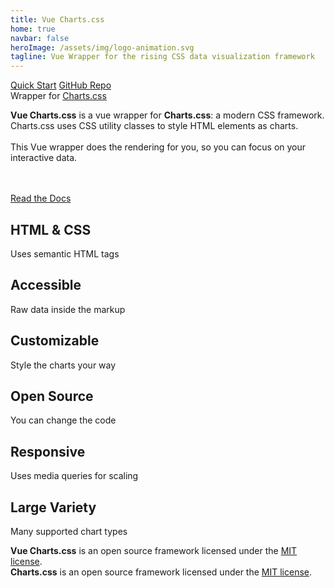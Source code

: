 ```yaml
---
title: Vue Charts.css
home: true
navbar: false
heroImage: /assets/img/logo-animation.svg
tagline: Vue Wrapper for the rising CSS data visualization framework
---
```


<p class="action">
  <a href="/docs/" class="action-button">Quick Start</a>
  <a href="https://github.com/mrspence/charts.css" target="_blank" class="action-button github">GitHub Repo</a>
  <br>
  Wrapper for <a href="https://github.com/ChartsCSS/charts.css" target="_blank">Charts.css</a>
</p>

**Vue Charts.css** is a vue wrapper for **Charts.css**: a modern CSS framework.
<br>
Charts.css uses CSS utility classes to style HTML elements as charts.
<br><br>
This Vue wrapper does the rendering for you, so you can focus on your interactive data.

<br><br>
<a href="/docs/" class="action-button">Read the Docs</a>

<div class="charts">

  <!-- <div class="chart">
    <a href="./charts/area/" aria-label="Area Chart">
      <svg viewBox="0 0 100 100">
        <polygon points="0 80 15 50 30 70 45 30 60 60 75 10 100 80 0 80" style="fill:#fff;" />
      </svg>
    </a>
    <p>Area <br> Chart</p>
  </div> -->

  <!-- <div class="chart">
    <a href="./charts/bar/" aria-label="Bar Chart">
      <svg viewBox="0 0 100 100">
        <rect x="10" y="20" width="30" height="15" style="fill:#fff;" />
        <rect x="10" y="45" width="80" height="15" style="fill:#fff;" />
        <rect x="10" y="70" width="60" height="15" style="fill:#fff;" />
      </svg>
    </a>
    <p>Bar <br> Chart</p>
  </div>

  <div class="chart">
    <a href="./charts/column/" aria-label="Column Chart">
      <svg viewBox="0 0 100 100">
        <rect x="5"  y="65" width="15" height="20" style="fill:#fff;" />
        <rect x="30" y="45" width="15" height="40" style="fill:#fff;" />
        <rect x="55" y="25" width="15" height="60" style="fill:#fff;" />
        <rect x="80" y="55" width="15" height="30" style="fill:#fff;" />
      </svg>
    </a>
    <p>Column <br> Chart</p>
  </div> -->

  <!-- <div class="chart">
    <a href="./charts/line/" aria-label="Line Chart">
      <svg viewBox="0 0 100 100">
        <polyline points="0 80 15 60 25 70 50 20 70 55 80 36 100 80" style="fill:none; stroke:#fff; stroke-width:4px;" />
      </svg>
    </a>
    <p>Line <br> Chart</p>
  </div>

  <div class="chart">
    <a href="./charts/area/#multiple-datasets" aria-label="Multi-Dataset Area Chart">
      <svg viewBox="0 0 100 100">
        <polygon points="0 80 0 76 15 50 30 55 45 30 60 50 75 10 100 70 100 80 0 80" style="fill:#fff; opacity:0.3;" />
        <polygon points="0 80 0 78 15 60 30 65 45 45 60 60 75 30 100 75 100 80 0 80" style="fill:#fff; opacity:0.6;" />
        <polygon points="0 80 0 80 15 70 30 75 45 60 60 70 75 50 100 80 100 80 0 80" style="fill:#fff; opacity:1.0;" />
      </svg>
    </a>
    <p>Multi-Dataset <br> Area Chart</p>
  </div>

  <div class="chart">
    <a href="./charts/bar/#multiple-datasets" aria-label="Multi-Dataset Bar Chart">
      <svg viewBox="0 0 100 100">
        <rect x="10" y="10" width="30" height="12" style="fill:#fff;" />
        <rect x="11" y="28" width="80" height="12" style="fill:none; stroke:#fff; stroke-width:2px;" />
        <rect x="10" y="60" width="60" height="12" style="fill:#fff;" />
        <rect x="11" y="78" width="50" height="12" style="fill:none; stroke:#fff; stroke-width:2px;" />
      </svg>
    </a>
    <p>Multi-Dataset <br> Bar Chart</p>
  </div>

  <div class="chart">
    <a href="./charts/column/#multiple-datasets" aria-label="Multi-Dataset Column Chart">
      <svg viewBox="0 0 100 100">
        <rect x="5"  y="65" width="15" height="19" style="fill:none; stroke:#fff; stroke-width:2px;" />
        <rect x="25" y="40" width="15" height="45" style="fill:#fff;" />
        <rect x="60" y="30" width="15" height="54" style="fill:none; stroke:#fff; stroke-width:2px;" />
        <rect x="80" y="50" width="15" height="35" style="fill:#fff;" />
      </svg>
    </a>
    <p>Multi-Dataset <br> Column Chart</p>
  </div>

  <div class="chart">
    <a href="./charts/line/" aria-label="Multi-Dataset Line Chart">
      <svg viewBox="0 0 100 100">
        <polyline points="0 65 15 50 30 55 45 30 60 50 75 10 100 60" style="fill:none; stroke:#fff; stroke-width:3px; opacity:0.9;" />
        <polyline points="0 72 15 60 30 65 45 45 60 60 75 30 100 70" style="fill:none; stroke:#fff; stroke-width:3px; opacity:0.6;" />
        <polyline points="0 80 15 70 30 75 45 60 60 70 75 50 100 80" style="fill:none; stroke:#fff; stroke-width:3px; opacity:0.3;" />
      </svg>
    </a>
    <p>Multi-Dataset <br> Line Chart</p>
  </div>

  <div class="chart">
    <a href="./props/stacked/" aria-label="Percentage Columns">
      <svg viewBox="0 0 100 100">
        <rect x="5"  y="15" width="15" height="30" style="fill:#fff; opacity:0.3;" />
        <rect x="5"  y="45" width="15" height="20" style="fill:#fff; opacity:0.6;" />
        <rect x="5"  y="65" width="15" height="20" style="fill:#fff; opacity:1.0;" />
        <rect x="30" y="15" width="15" height="20" style="fill:#fff; opacity:0.3;" />
        <rect x="30" y="35" width="15" height="20" style="fill:#fff; opacity:0.6;" />
        <rect x="30" y="55" width="15" height="30" style="fill:#fff; opacity:1.0;" />
        <rect x="55" y="15" width="15" height="10" style="fill:#fff; opacity:0.3;" />
        <rect x="55" y="25" width="15" height="40" style="fill:#fff; opacity:0.6;" />
        <rect x="55" y="65" width="15" height="20" style="fill:#fff; opacity:1.0;" />
        <rect x="80" y="15" width="15" height="40" style="fill:#fff; opacity:0.3;" />
        <rect x="80" y="55" width="15" height="20" style="fill:#fff; opacity:0.6;" />
        <rect x="80" y="75" width="15" height="10" style="fill:#fff; opacity:1.0;" />
      </svg>
    </a>
    <p>Percentage <br> Columns</p>
  </div>

  <div class="chart">
    <a href="./props/stacked/" aria-label="Stacked Columns">
      <svg viewBox="0 0 100 100">
        <rect x="5"  y="55" width="15" height="10" style="fill:#fff; opacity:0.3;" />
        <rect x="5"  y="65" width="15" height="10" style="fill:#fff; opacity:0.6;" />
        <rect x="5"  y="75" width="15" height="10" style="fill:#fff; opacity:1.0;" />
        <rect x="30" y="40" width="15" height="10" style="fill:#fff; opacity:0.3;" />
        <rect x="30" y="50" width="15" height="15" style="fill:#fff; opacity:0.6;" />
        <rect x="30" y="65" width="15" height="20" style="fill:#fff; opacity:1.0;" />
        <rect x="55" y="15" width="15" height="20" style="fill:#fff; opacity:0.3;" />
        <rect x="55" y="35" width="15" height="20" style="fill:#fff; opacity:0.6;" />
        <rect x="55" y="55" width="15" height="30" style="fill:#fff; opacity:1.0;" />
        <rect x="80" y="25" width="15" height="15" style="fill:#fff; opacity:0.3;" />
        <rect x="80" y="40" width="15" height="25" style="fill:#fff; opacity:0.6;" />
        <rect x="80" y="65" width="15" height="20" style="fill:#fff; opacity:1.0;" />
      </svg>
    </a>
    <p>Stacked <br> Columns</p>
  </div>

  <div class="chart">
    <a href="./customization/3d-effects/#_3d-bars" aria-label="3D Bars Effect">
      <svg xmlns="http://www.w3.org/2000/svg" viewBox="0 0 100 100">
        <polygon points="17.96 61.54 22.07 58.09 22.03 76.76 17.92 80.21 17.96 61.54" style="fill:none; stroke:#fff; stroke-width:1px;" />
        <polygon points="2.98 61.24 7.08 57.79 22.07 58.09 17.96 61.54 2.98 61.24" style="fill:none; stroke:#fff; stroke-width:1px;" />
        <polygon points="17.96 61.54 17.92 80.21 2.94 79.91 2.98 61.24 17.96 61.54" style="fill:none; stroke:#fff; stroke-width:1px;" />
        <polygon points="42.98 43.38 47.08 39.93 47 77.26 42.89 80.71 42.98 43.38" style="fill:none; stroke:#fff; stroke-width:1px;" />
        <polygon points="27.99 43.08 32.1 39.63 47.08 39.93 42.98 43.38 27.99 43.08" style="fill:none; stroke:#fff; stroke-width:1px;" />
        <polygon points="42.98 43.38 42.89 80.71 27.91 80.41 27.99 43.08 42.98 43.38" style="fill:none; stroke:#fff; stroke-width:1px;" />
        <polygon points="67.99 25.12 72.1 21.67 71.97 76.74 67.87 80.19 67.99 25.12" style="fill:none; stroke:#fff; stroke-width:1px;" />
        <polygon points="53 24.82 57.11 21.37 72.1 21.67 67.99 25.12 53 24.82" style="fill:none; stroke:#fff; stroke-width:1px;" />
        <polygon points="67.99 25.12 67.87 80.19 52.88 79.89 53 24.82 67.99 25.12" style="fill:none; stroke:#fff; stroke-width:1px;" />
        <polygon points="92.89 52.69 97 49.24 96.94 77.24 92.83 80.69 92.89 52.69" style="fill:none; stroke:#fff; stroke-width:1px;" />
        <polygon points="77.92 52.39 82.02 48.94 97 49.24 92.89 52.69 77.92 52.39" style="fill:none; stroke:#fff; stroke-width:1px;" />
        <polygon points="92.89 52.69 92.83 80.69 77.85 80.39 77.92 52.39 92.89 52.69" style="fill:none; stroke:#fff; stroke-width:1px;" />
      </svg>
    </a>
    <p>3D Bars <br> Effect</p>
  </div>

  <div class="chart">
    <a href="./customization/3d-effects/#tilt-chart" aria-label="3D Tilt Effect">
      <svg viewBox="0 0 100 100">
        <g style="transform: skewY(20deg) translateY(-20px) translateX(-5px);">
          <rect x="5"  y="65" width="15" height="20" style="fill:#fff;" />
          <rect x="30" y="45" width="15" height="40" style="fill:#fff;" />
          <rect x="55" y="25" width="15" height="60" style="fill:#fff;" />
          <rect x="80" y="55" width="15" height="30" style="fill:#fff;" />
        </g>
      </svg>
    </a>
    <p>3D Tilt <br> Effect</p>
  </div> -->

</div>

<div class="features">

  <div class="feature">
    <h2>HTML & CSS</h2>
    <p>Uses semantic HTML tags</p>
  </div>

  <div class="feature">
    <h2>Accessible</h2>
    <p>Raw data inside the markup</p>
  </div>

  <div class="feature">
    <h2>Customizable</h2>
    <p>Style the charts your way</p>
  </div>

  <div class="feature">
    <h2>Open Source</h2>
    <p>You can change the code</p>
  </div>

  <div class="feature">
    <h2>Responsive</h2>
    <p>Uses media queries for scaling</p>
  </div>

  <div class="feature">
    <h2>Large Variety</h2>
    <p>Many supported chart types</p>
  </div>

</div>

**Vue Charts.css** is an open source framework licensed under the <a href="https://opensource.org/licenses/MIT" target="_blank" rel="noopener noreferrer">MIT license</a>.
<br>
**Charts.css** is an open source framework licensed under the <a href="https://opensource.org/licenses/MIT" target="_blank" rel="noopener noreferrer">MIT license</a>.

<br>
